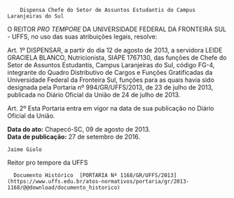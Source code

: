         Dispensa Chefe do Setor de Assuntos Estudantis do Campus Laranjeiras do Sul  

O REITOR *PRO TEMPORE* DA UNIVERSIDADE FEDERAL DA FRONTEIRA SUL - UFFS, no uso das suas atribuições legais, resolve:

 Art. 1º DISPENSAR, a partir do dia 12 de agosto de 2013, a servidora LEIDE GRACIELA BLANCO, Nutricionista, SIAPE 1767130, das funções de Chefe do Setor de Assuntos Estudantis, Campus Laranjeiras do Sul, código FG-4, integrante do Quadro Distributivo de Cargos e Funções Gratificadas da Universidade Federal da Fronteira Sul, funções para as quais havia sido designada pela Portaria nº 994/GR/UFFS/2013, de 23 de julho de 2013, publicada no Diário Oficial da União de 24 de julho de 2013.

 Art. 2º Esta Portaria entra em vigor na data de sua publicação no Diário Oficial da União.

  

   **Data do ato:** Chapecó-SC, 09 de agosto de 2013.   
 **Data de publicação:**  27 de setembro de 2016. 

    Jaime Giolo    
 Reitor pro tempore da UFFS 

      Documento Histórico  [PORTARIA Nº 1168/GR/UFFS/2013](https://www.uffs.edu.br/atos-normativos/portaria/gr/2013-1168/@@download/documento_historico)     
      